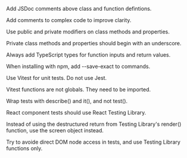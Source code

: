 Add JSDoc comments above class and function defintions.

Add comments to complex code to improve clarity.

Use public and private modifiers on class methods and properties.

Private class methods and properties should begin with an underscore.

Always add TypeScript types for function inputs and return values.

When installing with npm, add --save-exact to commands.

Use Vitest for unit tests. Do not use Jest.

Vitest functions are not globals. They need to be imported.

Wrap tests with describe() and it(), and not test().

React component tests should use React Testing Library.

Instead of using the destructured return from Testing Library's render() function, use the screen object instead.

Try to avoide direct DOM node access in tests, and use Testing Library functions only.
